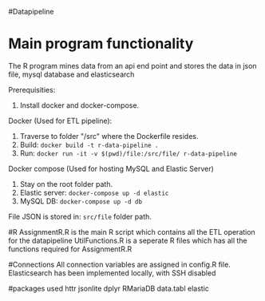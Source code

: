 #Datapipeline

# Main program functionality
The R program mines data from an api end point and stores the data in json file, mysql database and elasticsearch

Prerequisities:
1. Install docker and docker-compose.

Docker (Used for ETL pipeline):
1. Traverse to folder "/src" where the Dockerfile resides.
2. Build:
`docker build -t r-data-pipeline .`
3. Run:
`docker run -it -v $(pwd)/file:/src/file/ r-data-pipeline`

Docker compose (Used for hosting MySQL and Elastic Server)
1. Stay on the root folder path.
2. Elastic server: `docker-compose up -d elastic`
3. MySQL DB: `docker-compose up -d db`

File JSON is stored in:
`src/file` folder path.

#R 
AssignmentR.R is the main R script which contains all the ETL operation for the datapipeline
UtilFunctions.R is a seperate R files which has all the functions required for AssignmentR.R

#Connections
All connection variables are assigned in config.R file.
Elasticsearch has been implemented locally, with SSH disabled

#packages used
httr
jsonlite
dplyr
RMariaDB
data.tabl
elastic


